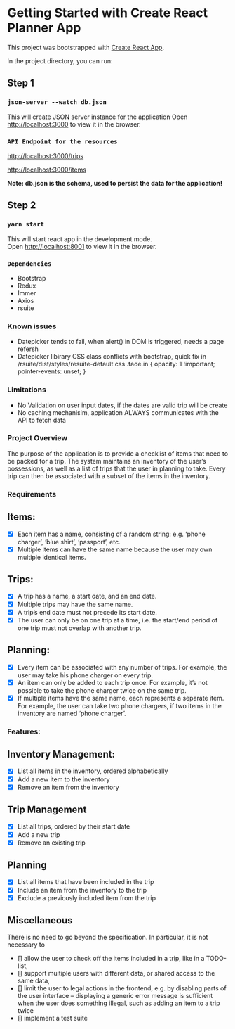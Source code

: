 # Getting Started with Create React Planner App

This project was bootstrapped with [Create React App](https://github.com/facebook/create-react-app).

In the project directory, you can run:

## Step 1

### `json-server --watch db.json`

This will create JSON server instance for the application
Open [http://localhost:3000](http://localhost:3000) to view it in the browser.

### `API Endpoint for the resources`

[http://localhost:3000/trips](http://localhost:3000/trips)

[http://localhost:3000/items](http://localhost:3000/items)

**Note: db.json is the schema, used to persist the data for the application!**

## Step 2

### `yarn start`

This will start react app in the development mode.\
Open [http://localhost:8001](http://localhost:8001) to view it in the browser.

### `Dependencies`

- Bootstrap
- Redux
- Immer
- Axios
- rsuite

### Known issues

- Datepicker tends to fail, when alert() in DOM is triggered, needs a page refersh
- Datepicker libirary CSS class conflicts with bootstrap, quick fix in /rsuite/dist/styles/resuite-default.css
  .fade.in {
  opacity: 1 !important;
  pointer-events: unset;
  }

### Limitations
- No Validation on user input dates, if the dates are valid trip will be create 
- No caching mechanisim, application ALWAYS communicates with the API to fetch data 


### Project Overview

The purpose of the application is to provide a checklist of items that need to be packed for a trip.
The system maintains an inventory of the user’s possessions, as well as a list of trips that the user in planning to take. Every trip can then be associated with a subset of the items in the inventory.

### Requirements

## Items:

- [x] Each item has a name, consisting of a random string: e.g. ‘phone charger’, ‘blue shirt’, ‘passport’, etc.
- [x] Multiple items can have the same name because the user may own multiple identical items.

## Trips:

- [x] A trip has a name, a start date, and an end date.
- [x] Multiple trips may have the same name.
- [x] A trip’s end date must not precede its start date.
- [x] The user can only be on one trip at a time, i.e. the start/end period of one trip must not overlap with another trip.

## Planning:

- [x] Every item can be associated with any number of trips. For example, the user may take his phone charger on every trip.
- [x] An item can only be added to each trip once. For example, it’s not possible to take the phone charger twice on the same trip.
- [x] If multiple items have the same name, each represents a separate item. For example, the user can take two phone chargers, if two items in the inventory are named ‘phone charger’.

### Features:

## Inventory Management:

- [x] List all items in the inventory, ordered alphabetically
- [x] Add a new item to the inventory
- [x] Remove an item from the inventory

## Trip Management

- [x] List all trips, ordered by their start date
- [x] Add a new trip
- [x] Remove an existing trip

## Planning

- [x] List all items that have been included in the trip
- [x] Include an item from the inventory to the trip
- [x] Exclude a previously included item from the trip

## Miscellaneous

There is no need to go beyond the specification. In particular, it is not necessary to

- [] allow the user to check off the items included in a trip, like in a TODO-list,
- [] support multiple users with different data, or shared access to the same data,
- [] limit the user to legal actions in the frontend, e.g. by disabling parts of the user interface – displaying a generic error message is sufficient when the user does something illegal, such as adding an item to a trip twice
- [] implement a test suite
